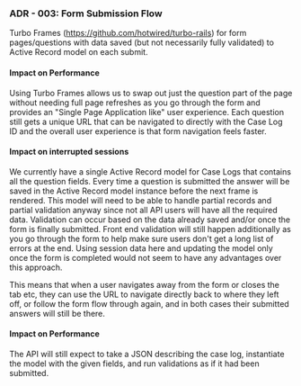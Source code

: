 ### ADR - 003: Form Submission Flow

Turbo Frames (https://github.com/hotwired/turbo-rails) for form pages/questions with data saved (but not necessarily fully validated) to Active Record model on each submit.


#### Impact on Performance

Using Turbo Frames allows us to swap out just the question part of the page without needing full page refreshes as you go through the form and provides an "Single Page Application like" user experience. Each question still gets a unique URL that can be navigated to directly with the Case Log ID and the overall user experience is that form navigation feels faster.

#### Impact on interrupted sessions

We currently have a single Active Record model for Case Logs that contains all the question fields. Every time a question is submitted the answer will be saved in the Active Record model instance before the next frame is rendered. This model will need to be able to handle partial records and partial validation anyway since not all API users will have all the required data. Validation can occur based on the data already saved and/or once the form is finally submitted. Front end validation will still happen additionally as you go through the form to help make sure users don't get a long list of errors at the end. Using session data here and updating the model only once the form is completed would not seem to have any advantages over this approach.

This means that when a user navigates away from the form or closes the tab etc, they can use the URL to navigate directly back to where they left off, or follow the form flow through again, and in both cases their submitted answers will still be there.


#### Impact on Performance

The API will still expect to take a JSON describing the case log, instantiate the model with the given fields, and run validations as if it had been submitted.
